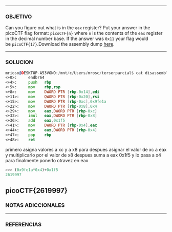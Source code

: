 ----
### OBJETIVO 
Can you figure out what is in the `eax` register? Put your answer in the picoCTF flag format: `picoCTF{n}` where `n` is the contents of the `eax` register in the decimal number base. If the answer was `0x11` your flag would be `picoCTF{17}`.Download the assembly dump [here](https://artifacts.picoctf.net/c/530/disassembler-dump0_c.txt).

---
### SOLUCION
```asm
mrioso@DESKTOP-A53VGNO:/mnt/c/Users/mrosc/terserparcial$ cat disassembler-dump0_c.txt
<+0>:     endbr64
<+4>:     push   rbp
<+5>:     mov    rbp,rsp
<+8>:     mov    DWORD PTR [rbp-0x14],edi
<+11>:    mov    QWORD PTR [rbp-0x20],rsi
<+15>:    mov    DWORD PTR [rbp-0xc],0x9fe1a
<+22>:    mov    DWORD PTR [rbp-0x8],0x4
<+29>:    mov    eax,DWORD PTR [rbp-0xc]
<+32>:    imul   eax,DWORD PTR [rbp-0x8]
<+36>:    add    eax,0x1f5
<+41>:    mov    DWORD PTR [rbp-0x4],eax
<+44>:    mov    eax,DWORD PTR [rbp-0x4]
<+47>:    pop    rbp
<+48>:    ret
```
primero asigna valores a xc y a x8 para despues asignar el valor de xc a eax y multiplicarlo por el valor de x8 despues suma a eax 0x1f5 y lo pasa a x4 para finalmente ponerlo otravez en eax

```PYTHON
>>> (0x9fe1a*0x4)+0x1f5
2619997
```
picoCTF{2619997}
---
### NOTAS ADICCIONALES

---
### REFERENCIAS

